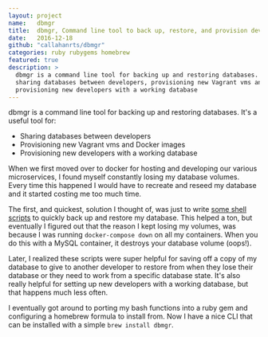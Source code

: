 ```yaml
---
layout: project
name:   dbmgr
title:  dbmgr, Command line tool to back up, restore, and provision development databases
date:   2016-12-18
github: "callahanrts/dbmgr"
categories: ruby rubygems homebrew
featured: true
description: >
  dbmgr is a command line tool for backing up and restoring databases. It's a useful tool for
  sharing databases between developers, provisioning new Vagrant vms and Docker images, and
  provisioning new developers with a working database
---
```


dbmgr is a command line tool for backing up and restoring databases. It's a useful tool for:<br>
- Sharing databases between developers
- Provisioning new Vagrant vms and Docker images
- Provisioning new developers with a working database

When we first moved over to docker for hosting and developing our various microservices, I found
myself constantly losing my database volumes. Every time this happened I would have to recreate
and reseed my database and it started costing me too much time.

The first, and quickest, solution I thought of, was just to write [some shell scripts](https://github.com/callahanrts/dotfiles/blob/macos/dots/.zsh/docker#L50-L107)
to quickly back up and restore my database. This helped a ton, but eventually I figured out that
the reason I kept losing my volumes, was because I was running `docker-compose down` on all my
containers. When you do this with a MySQL container, it destroys your database volume (oops!).

Later, I realized these scripts were super helpful for saving off a copy of my database to give
to another developer to restore from when they lose their database or they need to work from a
specific database state. It's also really helpful for setting up new developers with a working
database, but that happens much less often.

I eventually got around to porting my bash functions into a ruby gem and configuring a homebrew
formula to install from. Now I have a nice CLI that can be installed with a simple `brew install dbmgr`.
